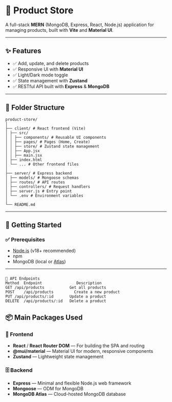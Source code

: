 # 🛒 Product Store

A full-stack **MERN** (MongoDB, Express, React, Node.js) application for managing products, built with **Vite** and **Material UI**.

---

## ✨ Features

- ✅ Add, update, and delete products
- ✅ Responsive UI with **Material UI**
- ✅ Light/Dark mode toggle
- ✅ State management with **Zustand**
- ✅ RESTful API built with **Express** & **MongoDB**

---

## 📂 Folder Structure
```
product-store/
│
├── client/ # React frontend (Vite)
│ ├── src/
│ │ ├── components/ # Reusable UI components
│ │ ├── pages/ # Pages (Home, Create)
│ │ ├── store/ # Zustand state management
│ │ ├── App.jsx
│ │ ├── main.jsx
│ ├── index.html
│ └── ... # Other frontend files
│
├── server/ # Express backend
│ ├── models/ # Mongoose schemas
│ ├── routes/ # API routes
│ ├── controllers/ # Request handlers
│ ├── server.js # Entry point
│ └── .env # Environment variables
│
└── README.md
```
---

## 🚀 Getting Started

### ✅ Prerequisites

- [Node.js](https://nodejs.org/) (v18+ recommended)
- npm
- MongoDB (local or [Atlas](https://www.mongodb.com/atlas))

---

###
```
🔗 API Endpoints
Method	Endpoint	           Description
GET	/api/products        	Get all products
POST	/api/products	      Create a new product
PUT	/api/products/:id	    Update a product
DELETE	/api/products/:id	Delete a product
```
## 📦 Main Packages Used

### 🚀 Frontend
- **React** / **React Router DOM** — For building the SPA and routing
- **@mui/material** — Material UI for modern, responsive components
- **Zustand** — Lightweight state management

### 🗄️ Backend
- **Express** — Minimal and flexible Node.js web framework
- **Mongoose** — ODM for MongoDB
- **MongoDB Atlas** — Cloud-hosted MongoDB database
